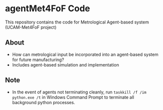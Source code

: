 # agentMet4FoF Code
This repository contains the code for Metrological Agent-based system (UCAM-Met4FoF project)


About
---
 - How can metrological input be incorporated into an agent-based system for future manufacturing?
 - Includes agent-based simulation and implementation
 
Note
---
 - In the event of agents not terminating cleanly, run ```taskkill /f /im python.exe /t``` in Windows Command Prompt to terminate all background python processes.

